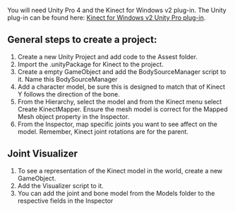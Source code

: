 You will need Unity Pro 4 and the Kinect for Windows v2 plug-in. The Unity plug-in can be found here: [Kinect for Windows v2 Unity Pro plug-in](http://go.microsoft.com/fwlink/?LinkID=513177 "Kinect for Windows v2 Unity Pro plug-in").

General steps to create a project:
-
1. Create a new Unity Project and add code to the Assest folder.
2. Import the .unityPackage for Kinect to the project.
3. Create a empty GameObject and add the BodySourceManager script to it. Name this BodySourceManager
4. Add a character model, be sure this is designed to match that of Kinect Y follows the direction of the bone.
5. From the Hierarchy, select the model and from the Kinect menu select Create KinectMapper. Ensure the mesh model is correct for the Mapped Mesh object property in the Inspector.
6. From the Inspector, map specific joints you want to see affect on the model. Remember, Kinect joint rotations are for the parent.

Joint Visualizer
-
1. To see a representation of the Kinect model in the world, create a new GameObject.
2. Add the Visualizer script to it.
3. You can add the joint and bone model from the Models folder to the respective fields in the Inspector


 